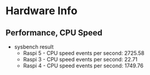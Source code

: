 # Hardware Info
## Performance, CPU Speed 
- sysbench result
  - Raspi 5 - CPU speed events per second:  2725.58  
  - Raspi 3 - CPU speed events per second:  22.71                                                                                       
  - Raspi 4 - CPU speed events per second:  1749.76

